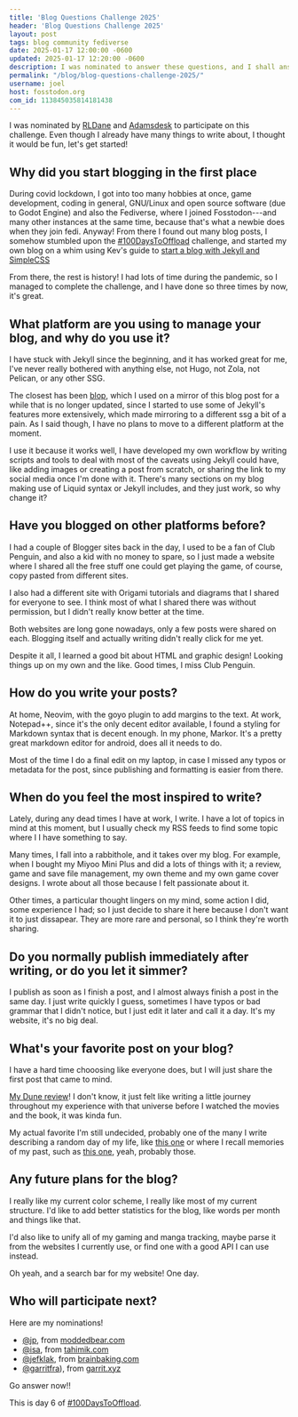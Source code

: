 ```yaml
---
title: 'Blog Questions Challenge 2025'
header: 'Blog Questions Challenge 2025'
layout: post
tags: blog community fediverse
date: 2025-01-17 12:00:00 -0600
updated: 2025-01-17 12:20:00 -0600
description: I was nominated to answer these questions, and I shall answer.
permalink: "/blog/blog-questions-challenge-2025/"
username: joel
host: fosstodon.org
com_id: 113845035814181438
---
```


I was nominated by [RLDane](https://rldane.space/blog-questions-challenge-2025.html) and [Adamsdesk](https://www.adamsdesk.com/posts/blog-questions-challenge-2025) to participate on this challenge. Even though I already have many things to write about, I thought it would be fun, let's get started!

## Why did you start blogging in the first place

During covid lockdown, I got into too many hobbies at once, game development, coding in general, GNU/Linux and open source software (due to Godot Engine) and also the Fediverse, where I joined Fosstodon---and many other instances at the same time, because that's what a newbie does when they join fedi.
Anyway! From there I found out many blog posts, I somehow stumbled upon the [#100DaysToOffload](https://100daystooffload.com) challenge, and started my own blog on a whim using Kev's guide to [start a blog with Jekyll and SimpleCSS](https://kevquirk.com/blog/how-to-build-jekyll-site-simple-css)

From there, the rest is history! I had lots of time during the pandemic, so I managed to complete the challenge, and I have done so three times by now, it's great.

## What platform are you using to manage your blog, and why do you use it?

I have stuck with Jekyll since the beginning, and it has worked great for me, I've never really bothered with anything else, not Hugo, not Zola, not Pelican, or any other SSG.

The closest has been [blop](https://gitlab.com/uoou/blop), which I used on a mirror of this blog post for a while that is no longer updated, since I started to use some of Jekyll's features more extensively, which made mirroring to a different ssg a bit of a pain. As I said though, I have no plans to move to a different platform at the moment.

I use it because it works well, I have developed my own workflow by writing scripts and tools to deal with most of the caveats using Jekyll could have, like adding images or creating a post from scratch, or sharing the link to my social media once I'm done with it. There's many sections on my blog making use of Liquid syntax or Jekyll includes, and they just work, so why change it?

## Have you blogged on other platforms before?

I had a couple of Blogger sites back in the day, I used to be a fan of Club Penguin, and also a kid with no money to spare, so I just made a website where I shared all the free stuff one could get playing the game, of course, copy pasted from different sites.

I also had a different site with Origami tutorials and diagrams that I shared for everyone to see. I think most of what I shared there was without permission, but I didn't really know better at the time.

Both websites are long gone nowadays, only a few posts were shared on each. Blogging itself and actually writing didn't really click for me yet. 
 
Despite it all, I learned a good bit about HTML and graphic design! Looking things up on my own and the like. Good times, I miss Club Penguin. 

## How do you write your posts?

At home, Neovim, with the goyo plugin to add margins to the text.
At work, Notepad++, since it's the only decent editor available, I found a styling for Markdown syntax that is decent enough.
In my phone, Markor. It's a pretty great markdown editor for android, does all it needs to do.

Most of the time I do a final edit on my laptop, in case I missed any typos or metadata for the post, since publishing and formatting is easier from there.

## When do you feel the most inspired to write?

Lately, during any dead times I have at work, I write. I have a lot of topics in mind at this moment, but I usually check my RSS feeds to find some topic where I I have something to say.

Many times, I fall into a rabbithole, and it takes over my blog. For example, when I bought my Miyoo Mini Plus and did a lots of things with it; a review, game and save file management, my own theme and my own game cover designs. I wrote about all those because I felt passionate about it.

Other times, a particular thought lingers on my mind, some action I did, some experience I had; so I just decide to share it here because I don't want it to just dissapear. They are more rare and personal, so I think they're worth sharing.

## Do you normally publish immediately after writing, or do you let it simmer?

I publish as soon as I finish a post, and I almost always finish a post in the same day. I just write quickly I guess, sometimes I have typos or bad grammar that I didn't notice, but I just edit it later and call it a day. It's my website, it's no big deal.

## What's your favorite post on your blog?

I have a hard time chooosing like everyone does, but I will just share the first post that came to mind.

[My Dune review](/blog/dune)! I don't know, it just felt like writing a little journey throughout my experience with that universe before I watched the movies and the book, it was kinda fun.

My actual favorite I'm still undecided, probably one of the many I write describing a random day of my life, like [this one](https://joelchrono.xyz/blog/2024-10-10-morning-before-work/) or where I recall memories of my past, such as [this one](https://joelchrono.xyz/blog/first-contact-with-emulation/), yeah, probably those.

## Any future plans for the blog?

I really like my current color scheme, I really like most of my current structure. I'd like to add better statistics for the blog, like words per month and things like that.

I'd also like to unify all of my gaming and manga tracking, maybe parse it from the websites I currently use, or find one with a good API I can use instead.

Oh yeah, and a search bar for my website! One day.

## Who will participate next?

Here are my nominations!

- [@jp](https://lowkey.zone/@jp), from [moddedbear.com](https://moddedbear.com)
- [@isa](https://thenighthas.me/@isa), from [tahimik.com](https://tahimik.com)
- [@jefklak](https://dosgane.club/@jefklak), from [brainbaking.com](https://brainbaking.com/)
- [@garritfra](https://fosstodon.org/@garritfra)), from [garrit.xyz](https://garrit.xyz)

Go answer now!!

This is day 6 of [#100DaysToOffload](https://100daystooffload.com).
